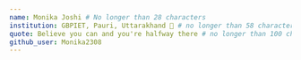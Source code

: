```yaml
---
name: Monika Joshi # No longer than 28 characters
institution: GBPIET, Pauri, Uttarakhand 🚩 # no longer than 58 characters
quote: Believe you can and you're halfway there # no longer than 100 characters, avoid using quotes(") to guarantee the format remains the same.
github_user: Monika2308
---
```

